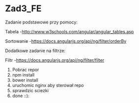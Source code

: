 Zad3_FE
=======
Zadanie podstawowe przy pomocy:

Tabela -http://www.w3schools.com/angular/angular_tables.asp

Sortowanie -https://docs.angularjs.org/api/ng/filter/orderBy

Dodatkowe zadanie na filtrze:

Filtr -https://docs.angularjs.org/api/ng/filter/filter

1. Pobrac repor
2. npm install
3. bower install
4. uruchomic nginx aby sterował repo
5. sprawdzic sciezki
6. done ::):
